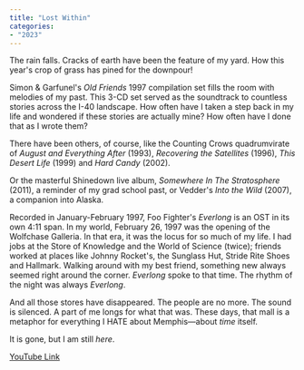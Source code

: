 ```yaml
---
title: "Lost Within"
categories:
- "2023"
---
```


The rain falls.  Cracks of earth have been the feature of my yard. How this year's crop of grass has pined for the downpour!

Simon & Garfunel's *Old Friends* 1997 compilation set fills the room with melodies of my past.  This 3-CD set served as the soundtrack to countless stories across the I-40 landscape.  How often have I taken a step back in my life and wondered if these stories are actually mine?  How often have I done that as I wrote them?

There have been others, of course, like the Counting Crows quadrumvirate of *August and Everything After* (1993), *Recovering the Satellites* (1996), *This Desert Life* (1999) and *Hard Candy* (2002).

Or the masterful Shinedown live album, *Somewhere In The Stratosphere* (2011), a reminder of my grad school past, or Vedder's *Into the Wild* (2007), a companion into Alaska. 

Recorded in January-February 1997, Foo Fighter's *Everlong* is an OST in its own 4:11 span.  In my world, February 26, 1997 was the opening of the Wolfchase Galleria.  In that era, it was the locus for so much of my life.  I had jobs at the Store of Knowledge and the World of Science (twice); friends worked at places like Johnny Rocket's, the Sunglass Hut, Stride Rite Shoes and Hallmark.  Walking around with my best friend, something new always seemed right around the corner.  *Everlong* spoke to that time.  The rhythm of the night was always *Everlong*.

And all those stores have disappeared. The people are no more.  The sound is silenced.  A part of me longs for what that was.  These days, that mall is a metaphor for everything I HATE about Memphis—about *time* itself.

It is gone, but I am still *here*.

[YouTube Link](https://www.youtube.com/watch?v=WbL1dl6L2rU)
